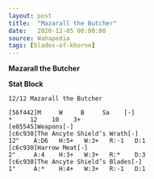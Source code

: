 ```yaml
---
layout: post
title:  "Mazarall the Butcher"
date:   2020-12-05 00:00:00
source: Wahapedia
tags: [blades-of-khorne]
---
```


**Mazarall the Butcher**

**Stat Block**
```
12/12 Mazarall the Butcher
```

```
[56f442]M     W     B     Sa    [-]
*     12    10    3+    
[e85545]Weapons[-]
[c6c930]The Ancyte Shield’s Wrath[-]
12"    A:D6   H:5+   W:3+   R:-1   D:1   
[c6c930]Harrow Meat[-]
2"     A:4    H:3+   W:3+   R:*    D:3   
[c6c930]The Ancyte Shield’s Blades[-]
1"     A:*    H:4+   W:3+   R:-1   D:1   
```
    